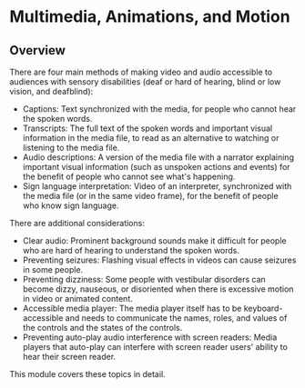 # Multimedia, Animations, and Motion

## Overview

There are four main methods of making video and audio accessible to audiences with sensory disabilities (deaf or hard of hearing, blind or low vision, and deafblind):

- Captions: Text synchronized with the media, for people who cannot hear the spoken words.
- Transcripts: The full text of the spoken words and important visual information in the media file, to read as an alternative to watching or listening to the media file.
- Audio descriptions: A version of the media file with a narrator explaining important visual information (such as unspoken actions and events) for the benefit of people who cannot see what's happening.
- Sign language interpretation: Video of an interpreter, synchronized with the media file (or in the same video frame), for the benefit of people who know sign language.

There are additional considerations:

- Clear audio: Prominent background sounds make it difficult for people who are hard of hearing to understand the spoken words.
- Preventing seizures: Flashing visual effects in videos can cause seizures in some people.
- Preventing dizziness: Some people with vestibular disorders can become dizzy, nauseous, or disoriented when there is excessive motion in video or animated content.
- Accessible media player: The media player itself has to be keyboard-accessible and needs to communicate the names, roles, and values of the controls and the states of the controls.
- Preventing auto-play audio interference with screen readers: Media players that auto-play can interfere with screen reader users' ability to hear their screen reader.

This module covers these topics in detail.